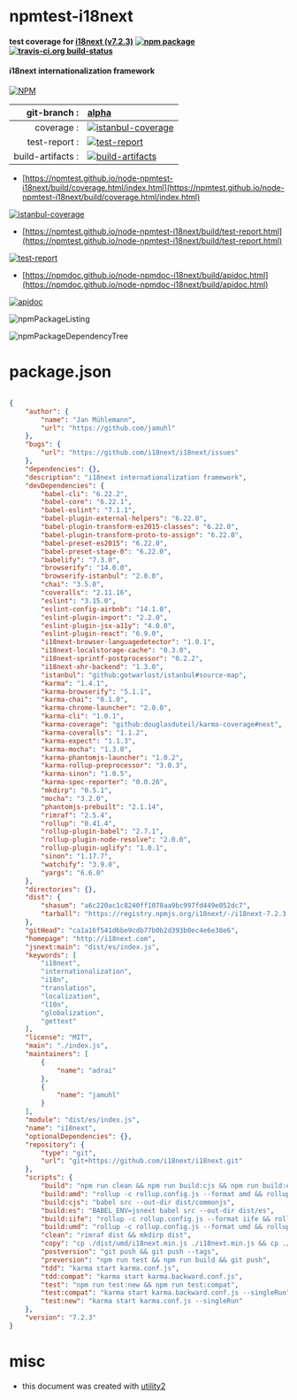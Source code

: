 # npmtest-i18next

#### test coverage for  [i18next (v7.2.3)](http://i18next.com)  [![npm package](https://img.shields.io/npm/v/npmtest-i18next.svg?style=flat-square)](https://www.npmjs.org/package/npmtest-i18next) [![travis-ci.org build-status](https://api.travis-ci.org/npmtest/node-npmtest-i18next.svg)](https://travis-ci.org/npmtest/node-npmtest-i18next)

#### i18next internationalization framework

[![NPM](https://nodei.co/npm/i18next.png?downloads=true&downloadRank=true&stars=true)](https://www.npmjs.com/package/i18next)

| git-branch : | [alpha](https://github.com/npmtest/node-npmtest-i18next/tree/alpha)|
|--:|:--|
| coverage : | [![istanbul-coverage](https://npmtest.github.io/node-npmtest-i18next/build/coverage.badge.svg)](https://npmtest.github.io/node-npmtest-i18next/build/coverage.html/index.html)|
| test-report : | [![test-report](https://npmtest.github.io/node-npmtest-i18next/build/test-report.badge.svg)](https://npmtest.github.io/node-npmtest-i18next/build/test-report.html)|
| build-artifacts : | [![build-artifacts](https://npmtest.github.io/node-npmtest-i18next/glyphicons_144_folder_open.png)](https://github.com/npmtest/node-npmtest-i18next/tree/gh-pages/build)|

- [https://npmtest.github.io/node-npmtest-i18next/build/coverage.html/index.html](https://npmtest.github.io/node-npmtest-i18next/build/coverage.html/index.html)

[![istanbul-coverage](https://npmtest.github.io/node-npmtest-i18next/build/screenCapture.buildCi.browser.%252Ftmp%252Fbuild%252Fcoverage.lib.html.png)](https://npmtest.github.io/node-npmtest-i18next/build/coverage.html/index.html)

- [https://npmtest.github.io/node-npmtest-i18next/build/test-report.html](https://npmtest.github.io/node-npmtest-i18next/build/test-report.html)

[![test-report](https://npmtest.github.io/node-npmtest-i18next/build/screenCapture.buildCi.browser.%252Ftmp%252Fbuild%252Ftest-report.html.png)](https://npmtest.github.io/node-npmtest-i18next/build/test-report.html)

- [https://npmdoc.github.io/node-npmdoc-i18next/build/apidoc.html](https://npmdoc.github.io/node-npmdoc-i18next/build/apidoc.html)

[![apidoc](https://npmdoc.github.io/node-npmdoc-i18next/build/screenCapture.buildCi.browser.%252Ftmp%252Fbuild%252Fapidoc.html.png)](https://npmdoc.github.io/node-npmdoc-i18next/build/apidoc.html)

![npmPackageListing](https://npmtest.github.io/node-npmtest-i18next/build/screenCapture.npmPackageListing.svg)

![npmPackageDependencyTree](https://npmtest.github.io/node-npmtest-i18next/build/screenCapture.npmPackageDependencyTree.svg)



# package.json

```json

{
    "author": {
        "name": "Jan Mühlemann",
        "url": "https://github.com/jamuhl"
    },
    "bugs": {
        "url": "https://github.com/i18next/i18next/issues"
    },
    "dependencies": {},
    "description": "i18next internationalization framework",
    "devDependencies": {
        "babel-cli": "6.22.2",
        "babel-core": "6.22.1",
        "babel-eslint": "7.1.1",
        "babel-plugin-external-helpers": "6.22.0",
        "babel-plugin-transform-es2015-classes": "6.22.0",
        "babel-plugin-transform-proto-to-assign": "6.22.0",
        "babel-preset-es2015": "6.22.0",
        "babel-preset-stage-0": "6.22.0",
        "babelify": "7.3.0",
        "browserify": "14.0.0",
        "browserify-istanbul": "2.0.0",
        "chai": "3.5.0",
        "coveralls": "2.11.16",
        "eslint": "3.15.0",
        "eslint-config-airbnb": "14.1.0",
        "eslint-plugin-import": "2.2.0",
        "eslint-plugin-jsx-a11y": "4.0.0",
        "eslint-plugin-react": "6.9.0",
        "i18next-browser-languagedetector": "1.0.1",
        "i18next-localstorage-cache": "0.3.0",
        "i18next-sprintf-postprocessor": "0.2.2",
        "i18next-xhr-backend": "1.3.0",
        "istanbul": "github:gotwarlost/istanbul#source-map",
        "karma": "1.4.1",
        "karma-browserify": "5.1.1",
        "karma-chai": "0.1.0",
        "karma-chrome-launcher": "2.0.0",
        "karma-cli": "1.0.1",
        "karma-coverage": "github:douglasduteil/karma-coverage#next",
        "karma-coveralls": "1.1.2",
        "karma-expect": "1.1.3",
        "karma-mocha": "1.3.0",
        "karma-phantomjs-launcher": "1.0.2",
        "karma-rollup-preprocessor": "3.0.3",
        "karma-sinon": "1.0.5",
        "karma-spec-reporter": "0.0.26",
        "mkdirp": "0.5.1",
        "mocha": "3.2.0",
        "phantomjs-prebuilt": "2.1.14",
        "rimraf": "2.5.4",
        "rollup": "0.41.4",
        "rollup-plugin-babel": "2.7.1",
        "rollup-plugin-node-resolve": "2.0.0",
        "rollup-plugin-uglify": "1.0.1",
        "sinon": "1.17.7",
        "watchify": "3.9.0",
        "yargs": "6.6.0"
    },
    "directories": {},
    "dist": {
        "shasum": "a6c220ac1c8240ff1078aa9bc997fd449e052dc7",
        "tarball": "https://registry.npmjs.org/i18next/-/i18next-7.2.3.tgz"
    },
    "gitHead": "ca1a16f541d6be9cdb77b0b2d393b0ec4e6e38e6",
    "homepage": "http://i18next.com",
    "jsnext:main": "dist/es/index.js",
    "keywords": [
        "i18next",
        "internationalization",
        "i18n",
        "translation",
        "localization",
        "l10n",
        "globalization",
        "gettext"
    ],
    "license": "MIT",
    "main": "./index.js",
    "maintainers": [
        {
            "name": "adrai"
        },
        {
            "name": "jamuhl"
        }
    ],
    "module": "dist/es/index.js",
    "name": "i18next",
    "optionalDependencies": {},
    "repository": {
        "type": "git",
        "url": "git+https://github.com/i18next/i18next.git"
    },
    "scripts": {
        "build": "npm run clean && npm run build:cjs && npm run build:es && npm run build:umd && npm run copy",
        "build:amd": "rollup -c rollup.config.js --format amd && rollup -c rollup.config.js --format umd --uglify",
        "build:cjs": "babel src --out-dir dist/commonjs",
        "build:es": "BABEL_ENV=jsnext babel src --out-dir dist/es",
        "build:iife": "rollup -c rollup.config.js --format iife && rollup -c rollup.config.js --format iife --uglify",
        "build:umd": "rollup -c rollup.config.js --format umd && rollup -c rollup.config.js --format umd --uglify",
        "clean": "rimraf dist && mkdirp dist",
        "copy": "cp ./dist/umd/i18next.min.js ./i18next.min.js && cp ./dist/umd/i18next.js ./i18next.js",
        "postversion": "git push && git push --tags",
        "preversion": "npm run test && npm run build && git push",
        "tdd": "karma start karma.conf.js",
        "tdd:compat": "karma start karma.backward.conf.js",
        "test": "npm run test:new && npm run test:compat",
        "test:compat": "karma start karma.backward.conf.js --singleRun",
        "test:new": "karma start karma.conf.js --singleRun"
    },
    "version": "7.2.3"
}
```



# misc
- this document was created with [utility2](https://github.com/kaizhu256/node-utility2)
